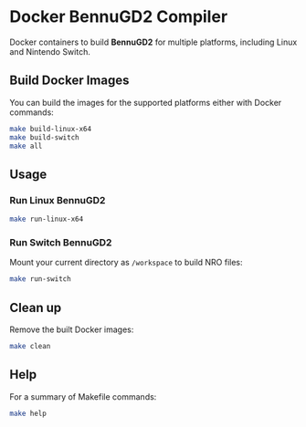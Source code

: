 # Docker BennuGD2 Compiler

Docker containers to build **BennuGD2** for multiple platforms, including Linux and Nintendo Switch.

## Build Docker Images

You can build the images for the supported platforms either with Docker commands:

```bash
make build-linux-x64
make build-switch
make all
```

## Usage

### Run Linux BennuGD2

```bash
make run-linux-x64
```

### Run Switch BennuGD2

Mount your current directory as `/workspace` to build NRO files:

```bash
make run-switch
```

## Clean up

Remove the built Docker images:

```bash
make clean
```

## Help

For a summary of Makefile commands:

```bash
make help
```